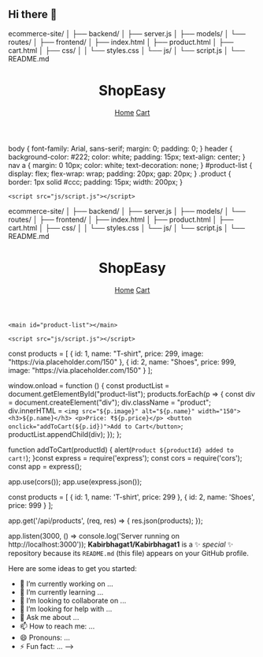 ## Hi there 👋
ecommerce-site/
│
├── backend/
│   ├── server.js
│   ├── models/
│   └── routes/
│
├── frontend/
│   ├── index.html
│   ├── product.html
│   ├── cart.html
│   ├── css/
│   │   └── styles.css
│   └── js/
│       └── script.js
│
└── README.md
<!DOCTYPE html>
<html lang="en">
<head>
    <meta charset="UTF-8">
    <title>ShopEasy</title>
    <link rel="stylesheet" href="css/styles.css">
</head>
<body>
    <header>
        <h1>ShopEasy</h1>
        <nav>
            <a href="index.html">Home</a>
            <a href="cart.html">Cart</a>
        </nav>
    </header>
body {
    font-family: Arial, sans-serif;
    margin: 0;
    padding: 0;
}
header {
    background-color: #222;
    color: white;
    padding: 15px;
    text-align: center;
}
nav a {
    margin: 0 10px;
    color: white;
    text-decoration: none;
}
#product-list {
    display: flex;
    flex-wrap: wrap;
    padding: 20px;
    gap: 20px;
}
.product {
    border: 1px solid #ccc;
    padding: 15px;
    width: 200px;
}
    <main id="product-list"></main>

    <script src="js/script.js"></script>
</body>ecommerce-site/
│
├── backend/
│   ├── server.js
│   ├── models/
│   └── routes/
│
├── frontend/
│   ├── index.html
│   ├── product.html
│   ├── cart.html
│   ├── css/
│   │   └── styles.css
│   └── js/
│       └── script.js
│
└── README.md
</html><!DOCTYPE html>
<html lang="en">
<head>
    <meta charset="UTF-8">
    <title>ShopEasy</title>
    <link rel="stylesheet" href="css/styles.css">
</head>
<body>
    <header>
        <h1>ShopEasy</h1>
        <nav>
            <a href="index.html">Home</a>
            <a href="cart.html">Cart</a>
        </nav>
    </header>

    <main id="product-list"></main>

    <script src="js/script.js"></script>
</body>
</html>const products = [
    { id: 1, name: "T-shirt", price: 299, image: "https://via.placeholder.com/150" },
    { id: 2, name: "Shoes", price: 999, image: "https://via.placeholder.com/150" }
];

window.onload = function () {
    const productList = document.getElementById("product-list");
    products.forEach(p => {
        const div = document.createElement("div");
        div.className = "product";
        div.innerHTML = `
            <img src="${p.image}" alt="${p.name}" width="150">
            <h3>${p.name}</h3>
            <p>Price: ₹${p.price}</p>
            <button onclick="addToCart(${p.id})">Add to Cart</button>
        `;
        productList.appendChild(div);
    });
};

function addToCart(productId) {
    alert(`Product ${productId} added to cart!`);
}const express = require('express');
const cors = require('cors');
const app = express();

app.use(cors());
app.use(express.json());

const products = [
    { id: 1, name: 'T-shirt', price: 299 },
    { id: 2, name: 'Shoes', price: 999 }
];

app.get('/api/products', (req, res) => {
    res.json(products);
});

app.listen(3000, () => console.log('Server running on http://localhost:3000'));
**Kabirbhagat1/Kabirbhagat1** is a ✨ _special_ ✨ repository because its `README.md` (this file) appears on your GitHub profile.

Here are some ideas to get you started:

- 🔭 I’m currently working on ...
- 🌱 I’m currently learning ...
- 👯 I’m looking to collaborate on ...
- 🤔 I’m looking for help with ...
- 💬 Ask me about ...
- 📫 How to reach me: ...
- 😄 Pronouns: ...
- ⚡ Fun fact: ...
-->
